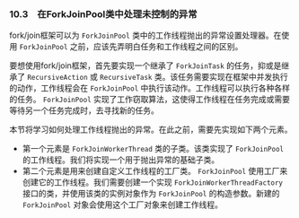 ### 10.3　在ForkJoinPool类中处理未控制的异常

fork/join框架可以为 `ForkJoinPool` 类中的工作线程抛出的异常设置处理器。在使用 `ForkJoinPool` 之前，应该先弄明白任务和工作线程之间的区别。

要想使用fork/join框架，首先要实现一个继承了 `ForkJoinTask` 的任务，抑或是继承了 `RecursiveAction` 或 `RecursiveTask` 类。该任务需要实现在框架中并发执行的动作，工作线程会在 `ForkJoinPool` 中执行该动作。工作线程可以执行各种各样的任务。 `ForkJoinPool` 实现了工作窃取算法，这使得工作线程在任务完成或需要等待另一个任务完成时，去寻找新的任务。

本节将学习如何处理工作线程抛出的异常。在此之前，需要先实现如下两个元素。

+ 第一个元素是 `ForkJoinWorkerThread` 类的子类。该类实现了 `ForkJoinPool` 的工作线程。我们将实现一个用于抛出异常的基础子类。
+ 第二个元素是用来创建自定义工作线程的工厂类。 `ForkJoinPool` 使用工厂来创建它的工作线程。我们需要创建一个实现 `ForkJoinWorkerThreadFactory` 接口的类，并使用该类的实例对象作为 `ForkJoinPool` 的构造参数。新建的 `ForkJoinPool` 对象会使用这个工厂对象来创建工作线程。

